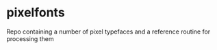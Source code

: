 # pixelfonts
Repo containing a number of pixel typefaces and a reference routine for processing them 
